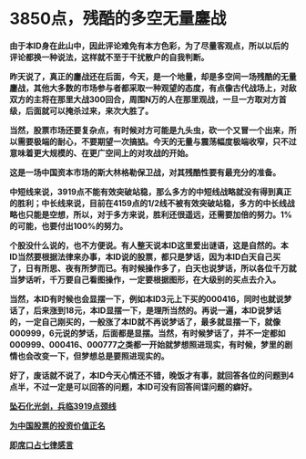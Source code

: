 3850点，残酷的多空无量鏖战
====



**由于本ID身在此山中，因此评论难免有本方色彩，为了尽量客观点，所以以后的评论都换一种说法，这样就不至于干扰散户的自我判断。**

**昨天说了，真正的鏖战还在后面，今天，是一个地量，却是多空间一场残酷的无量鏖战，其他大多数的市场参与者都采取一种观望的态度，有点像古代战场上，对敌双方的主将在那里大战300回合，周围N万的人在那里观战，一旦一方取对方首级，后面就可以掩杀过来，来次大胜了。**

**当然，股票市场还要复杂点，有时候对方可能是九头虫，砍一个又冒一个出来，所以需要极端的耐心，不要期望一次搞掂。今天的无量与震荡幅度极端收窄，只不过意味着更大规模的、在更广空间上的对攻战的开始。**

**这是一场中国资本市场的斯大林格勒保卫战，对其残酷性要有最充分的准备。**

**中短线来说，3919点不能有效突破站稳，那么多方的中短线战略就没有得到真正的胜利；中长线来说，目前在4159点的1/2线不被有效突破站稳，多方的中长线战略也只能是空想，所以，对于多方来说，胜利还很遥远，还需要加倍的努力。1%的可能，也要付出100%的努力。**

**个股没什么说的，也不方便说。有人整天说本ID这里爱出谜语，这是自然的。本ID当然要根据法律来办事，本ID说的股票，都只是梦话，因为本ID白天自己买了，日有所思、夜有所梦而已。有时候操作多了，白天也说梦话，所以各位千万就当梦话听，千万要自己看图操作，一定要根据图形，在大级别的买点去介入。**

**当然，本ID有时候也会显摆一下，例如本ID3元上下买的000416，同时也就说梦话了，后来涨到18元，本ID显摆一下，是理所当然的。再说一遍，本ID说梦话的，一定自己刚买的，一般涨了本ID就不再说梦话了，最多就显摆一下，就像000999，6元说的梦话，后面都是显摆。当然，有时候梦话了，并不一定都如000999、000416、000777之类都一开始就梦想照进现实，有时候，梦里的剧情也会改变一下，但梦想总是要照进现实的。**

**好了，废话就不说了，本ID今天心情还不错，晚饭才有事，就回答各位的问题到4点半，不过一定是可以回答的问题，本ID可没有回答间谍问题的癖好。**

[**坠石化光剑，兵临3919点颈线**](http://blog.sina.com.cn/u/486e105c01000bmo)

[**为中国股票的投资价值正名**](http://blog.sina.com.cn/u/486e105c01000bma)

[**即席口占七律感言**](http://blog.sina.com.cn/u/486e105c01000blo)
